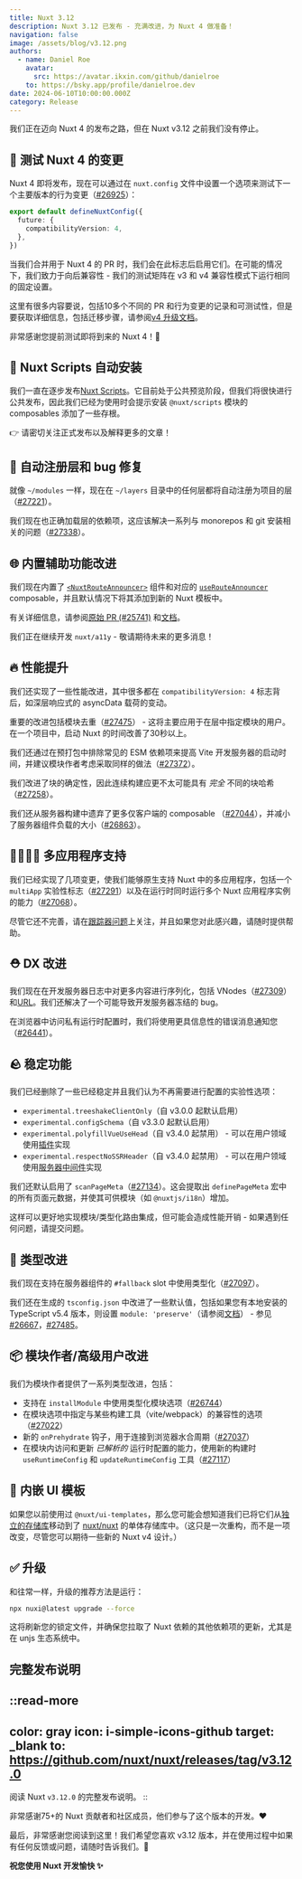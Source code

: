 ```yaml
---
title: Nuxt 3.12
description: Nuxt 3.12 已发布 - 充满改进，为 Nuxt 4 做准备！
navigation: false
image: /assets/blog/v3.12.png
authors:
  - name: Daniel Roe
    avatar:
      src: https://avatar.ikxin.com/github/danielroe
    to: https://bsky.app/profile/danielroe.dev
date: 2024-06-10T10:00:00.000Z
category: Release
---
```


我们正在迈向 Nuxt 4 的发布之路，但在 Nuxt v3.12 之前我们没有停止。

## 🚀 测试 Nuxt 4 的变更

Nuxt 4 即将发布，现在可以通过在 `nuxt.config` 文件中设置一个选项来测试下一个主要版本的行为变更（[#26925](https://github.com/nuxt/nuxt/pull/26925)）：

```ts
export default defineNuxtConfig({
  future: {
    compatibilityVersion: 4,
  },
})
```

当我们合并用于 Nuxt 4 的 PR 时，我们会在此标志后启用它们。在可能的情况下，我们致力于向后兼容性 - 我们的测试矩阵在 v3 和 v4 兼容性模式下运行相同的固定设置。

这里有很多内容要说，包括10多个不同的 PR 和行为变更的记录和可测试性，但是要获取详细信息，包括迁移步骤，请参阅[v4 升级文档](/docs/getting-started/upgrade#testing-nuxt-4)。

非常感谢您提前测试即将到来的 Nuxt 4！🙏

## 📜 Nuxt Scripts 自动安装

我们一直在逐步发布[Nuxt Scripts](https://scripts.nuxt.com/)。它目前处于公共预览阶段，但我们将很快进行公共发布，因此我们已经为使用时会提示安装 `@nuxt/scripts` 模块的 composables 添加了一些存根。

👉 请密切关注正式发布以及解释更多的文章！

## 🌈 自动注册层和 bug 修复

就像 `~/modules` 一样，现在在 `~/layers` 目录中的任何层都将自动注册为项目的层（[#27221](https://github.com/nuxt/nuxt/pull/27221)）。

我们现在也正确加载层的依赖项，这应该解决一系列与 monorepos 和 git 安装相关的问题（[#27338](https://github.com/nuxt/nuxt/pull/27338)）。

## 🌐 内置辅助功能改进

我们现在内置了 [`<NuxtRouteAnnouncer>`](/docs/api/components/nuxt-route-announcer) 组件和对应的 [`useRouteAnnouncer`](/docs/api/composables/use-route-announcer) composable，并且默认情况下将其添加到新的 Nuxt 模板中。

有关详细信息，请参阅[原始 PR (#25741)](https://github.com/nuxt/nuxt/pull/25741) 和[文档](/docs/api/components/nuxt-route-announcer)。

我们正在继续开发 `nuxt/a11y` - 敬请期待未来的更多消息！

## 🔥 性能提升

我们还实现了一些性能改进，其中很多都在 `compatibilityVersion: 4` 标志背后，如深层响应式的 asyncData 载荷的变动。

重要的改进包括模块去重（[#27475](https://github.com/nuxt/nuxt/pull/27475)） - 这将主要应用于在层中指定模块的用户。在一个项目中，启动 Nuxt 的时间改善了30秒以上。

我们还通过在预打包中排除常见的 ESM 依赖项来提高 Vite 开发服务器的启动时间，并建议模块作者考虑采取同样的做法（[#27372](https://github.com/nuxt/nuxt/pull/27372)）。

我们改进了块的确定性，因此连续构建应更不太可能具有 _完全_ 不同的块哈希（[#27258](https://github.com/nuxt/nuxt/pull/27258)）。

我们还从服务器构建中遗弃了更多仅客户端的 composable （[#27044](https://github.com/nuxt/nuxt/pull/27044)），并减小了服务器组件负载的大小（[#26863](https://github.com/nuxt/nuxt/pull/26863)）。

## 👨‍👩‍👧‍👦 多应用程序支持

我们已经实现了几项变更，使我们能够原生支持 Nuxt 中的多应用程序，包括一个 `multiApp` 实验性标志（[#27291](https://github.com/nuxt/nuxt/pull/27291)）以及在运行时同时运行多个 Nuxt 应用程序实例的能力（[#27068](https://github.com/nuxt/nuxt/pull/27068)）。

尽管它还不完善，请在[跟踪器问题](https://github.com/nuxt/nuxt/issues/21635)上关注，并且如果您对此感兴趣，请随时提供帮助。

## ⛑️ DX 改进

我们现在在开发服务器日志中对更多内容进行序列化，包括 VNodes（[#27309](https://github.com/nuxt/nuxt/pull/27309)）和[URL](https://github.com/nuxt/nuxt/commit/a549b46e9)。我们还解决了一个可能导致开发服务器冻结的 bug。

在浏览器中访问私有运行时配置时，我们将使用更具信息性的错误消息通知您（[#26441](https://github.com/nuxt/nuxt/pull/26441)）。

## 🪨 稳定功能

我们已经删除了一些已经稳定并且我们认为不再需要进行配置的实验性选项：

- `experimental.treeshakeClientOnly`（自 v3.0.0 起默认启用）
- `experimental.configSchema`（自 v3.3.0 起默认启用）
- `experimental.polyfillVueUseHead`（自 v3.4.0 起禁用） - 可以在用户领域使用[插件](https://github.com/nuxt/nuxt/blob/f209158352b09d1986aa320e29ff36353b91c358/packages/nuxt/src/head/runtime/plugins/vueuse-head-polyfill.ts#L10-L11)实现
- `experimental.respectNoSSRHeader`（自 v3.4.0 起禁用） - 可以在用户领域使用[服务器中间件](https://github.com/nuxt/nuxt/blob/c660b39447f0d5b8790c0826092638d321cd6821/packages/nuxt/src/core/runtime/nitro/no-ssr.ts#L8-L9)实现

我们还默认启用了 `scanPageMeta`（[#27134](https://github.com/nuxt/nuxt/pull/27134)）。这会提取出 `definePageMeta` 宏中的所有页面元数据，并使其可供模块（如 `@nuxtjs/i18n`）增加。

这样可以更好地实现模块/类型化路由集成，但可能会造成性能开销 - 如果遇到任何问题，请提交问题。

## 💪 类型改进

我们现在支持在服务器组件的 `#fallback` slot 中使用类型化（[#27097](https://github.com/nuxt/nuxt/pull/27097)）。

我们还在生成的 `tsconfig.json` 中改进了一些默认值，包括如果您有本地安装的 TypeScript v5.4 版本，则设置 `module: 'preserve'`（请参阅[文档](https://www.typescriptlang.org/tsconfig/#preserve)） - 参见 [#26667](https://github.com/nuxt/nuxt/pull/26667)，[#27485](https://github.com/nuxt/nuxt/pull/27485)。

## 📦 模块作者/高级用户改进

我们为模块作者提供了一系列类型改进，包括：

- 支持在 `installModule` 中使用类型化模块选项（[#26744](https://github.com/nuxt/nuxt/pull/26744)）
- 在模块选项中指定与某些构建工具（vite/webpack）的兼容性的选项（[#27022](https://github.com/nuxt/nuxt/pull/27022)）
- 新的 `onPrehydrate` 钩子，用于连接到浏览器水合周期（[#27037](https://github.com/nuxt/nuxt/pull/27037)）
- 在模块内访问和更新 _已解析的_ 运行时配置的能力，使用新的构建时 `useRuntimeConfig` 和 `updateRuntimeConfig` 工具（[#27117](https://github.com/nuxt/nuxt/pull/27117)）

## 🎨 内嵌 UI 模板

如果您以前使用过 `@nuxt/ui-templates`，那么您可能会想知道我们已将它们从[独立的存储库](https://github.com/nuxt/ui-templates)移动到了 [nuxt/nuxt](https://github.com/nuxt/nuxt) 的单体存储库中。（这只是一次重构，而不是一项改变，尽管您可以期待一些新的 Nuxt v4 设计。）

## ✅ 升级

和往常一样，升级的推荐方法是运行：

```sh
npx nuxi@latest upgrade --force
```

这将刷新您的锁定文件，并确保您拉取了 Nuxt 依赖的其他依赖项的更新，尤其是在 unjs 生态系统中。

## 完整发布说明

::read-more
---
color: gray
icon: i-simple-icons-github
target: _blank
to: https://github.com/nuxt/nuxt/releases/tag/v3.12.0
---
阅读 Nuxt `v3.12.0` 的完整发布说明。
::

非常感谢75+的 Nuxt 贡献者和社区成员，他们参与了这个版本的开发。❤️

最后，非常感谢您阅读到这里！我们希望您喜欢 v3.12 版本，并在使用过程中如果有任何反馈或问题，请随时告诉我们。🙏

**祝您使用 Nuxt 开发愉快 ✨**
